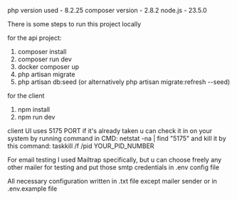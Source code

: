 php version used - 8.2.25
composer version - 2.8.2
node.js - 23.5.0

There is some steps to run this project locally

for the api project:

1) composer install
2) composer run dev
3) docker composer up
4) php artisan migrate
5) php artisan db:seed (or alternatively php artisan migrate:refresh --seed)

for the client

1) npm install
2) npm run dev

client UI uses 5175 PORT if it's already taken u can check it in on your system by running command in CMD: netstat -na | find "5175" and kill it by this command: taskkill /f /pid YOUR_PID_NUMBER

For email testing I used Mailtrap specifically, but u can choose freely any other mailer for testing and put those smtp credentials in .env config file

All necessary configuration written in .txt file except mailer sender or in .env.example file
